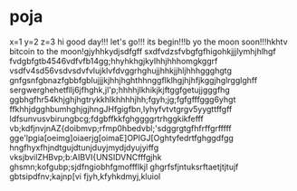 # poja
x=1
y=2
z=3
hi
good day!!!
let's go!!!
its begin!!!b
yo the moon soon!!!hkhtv
bitcoin to the moon!gjyhhkydjsdfgff
sxdfvdzsfvbgfgfhigohkjjjlymhjhlhgf
fvdgbfgtb4546vdfvfb14gg;hhyhkhgjkylhhjhhhomgkggrf
vsdfv4sd56vsdvsdvfvlujklvfdvggrhghujjhhkjjhljhhhggghgtg
 gnfgsnfgbnazfgbbfgblujjjkjhhjhghthhnggflklhgjhjhfjkggjhglrgglghff
sergwerghehetfllj6jfhghk,jl'p;hhhhjlkhikjkjftggfgetujjgggfhg
ggbhgfhr54khjghjhgtrykkhlkhhhhjhh;fgyh;jg;fgfgfffggg6yhgt
ffkhhjdgghbumhghjgjhngJHfgigfbn,lyhyfvtvtgrgv5yygttffgff
ldfsunvusvbirungbcg;fdgbffkkfghggggrtrhggkikfefff
vb;kdfjnvjnAZ{doibmvp;rfmp0hbedvbl;'sdggrgtgfhfrffgrfffff
gge'lpgia[oeimg]oiaerjg[oimaE]OPIGJ[Oghtyfedrtfghggdfgg
hngfhyxfhjndtgujdtunjduyjmydjdyujyiffg
vksjbvilZHBvp;b:AIBVI{UNSIDVNCfffgjhk
ghsmn;kofgubp;sjdfngiobhfgmoffflkjl
ghgrfsfjntuksrftaetjtjtujf
gbtsipdfnv;kajnp[vi
fjyh,kfyhkdmyj,kluiol
